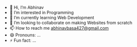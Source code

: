 - 👋 Hi, I’m Abhinav
- 👀 I’m interested in Programming
- 🌱 I’m currently learning Web Development
- 💞️ I’m looking to collaborate on making Websites from scratch
- 📫 How to reach me abhinavbasa427@gmail.com
- 😄 Pronouns: ...
- ⚡ Fun fact: ...

<!---
Abhi42392/Abhi42392 is a ✨ special ✨ repository because its `README.md` (this file) appears on your GitHub profile.
You can click the Preview link to take a look at your changes.
--->
